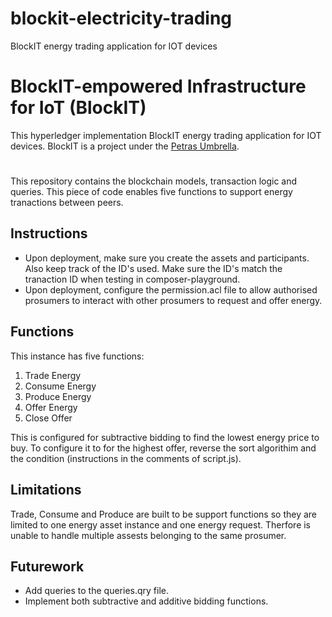 # blockit-electricity-trading

BlockIT energy trading application for IOT devices
# BlockIT-empowered Infrastructure for IoT (BlockIT)

This hyperledger implementation BlockIT energy trading application for IOT devices. BlockIT is a project under the [Petras Umbrella](https://www.petrashub.org/portfolio-item/blockchain-empowered-infrastructure-for-iot-blockit/).
#

This repository contains the blockchain models, transaction logic and queries. This piece of code enables five functions to support energy tranactions between peers. 

## Instructions

- Upon deployment, make sure you create the assets and participants. Also keep track of the ID's used. Make sure the ID's match the tranaction ID when testing in composer-playground. 
- Upon deployment, configure the permission.acl file to allow authorised prosumers to interact with other prosumers to request and offer energy.



## Functions

This instance has five functions:
1. Trade Energy
2. Consume Energy
3. Produce Energy
4. Offer Energy
5. Close Offer

This is configured for subtractive bidding to find the lowest energy price to buy. To configure it to for the highest offer, reverse the sort algorithim and the condition (instructions in the comments of script.js).

## Limitations

Trade, Consume and Produce are built to be support functions so they are limited to one energy asset instance and one energy request. Therfore is unable to handle multiple assests belonging to the same prosumer. 

## Futurework

- Add queries to the queries.qry file.
- Implement both subtractive and additive bidding functions.